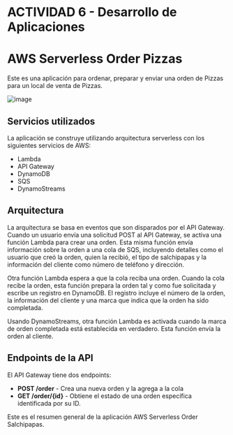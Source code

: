 
# ACTIVIDAD 6 - Desarrollo de Aplicaciones

# AWS Serverless Order Pizzas

Este es una aplicación para ordenar, preparar y enviar una orden de Pizzas para un local de venta de Pizzas.

   ![image](https://user-images.githubusercontent.com/95374726/233537028-52e12fa1-c8c4-48cf-b3ed-ddf22b48e210.png)

## Servicios utilizados

La aplicación se construye utilizando arquitectura serverless con los siguientes servicios de AWS:

- Lambda
- API Gateway
- DynamoDB
- SQS
- DynamoStreams

## Arquitectura

La arquitectura se basa en eventos que son disparados por el API Gateway. Cuando un usuario envía una solicitud POST al API Gateway, se activa una función Lambda para crear una orden. Esta misma función envía información sobre la orden a una cola de SQS, incluyendo detalles como el usuario que creó la orden, quien la recibió, el tipo de salchipapas y la información del cliente como número de teléfono y dirección.

Otra función Lambda espera a que la cola reciba una orden. Cuando la cola recibe la orden, esta función prepara la orden tal y como fue solicitada y escribe un registro en DynamoDB. El registro incluye el número de la orden, la información del cliente y una marca que indica que la orden ha sido completada.

Usando DynamoStreams, otra función Lambda es activada cuando la marca de orden completada está establecida en verdadero. Esta función envía la orden al cliente.

## Endpoints de la API

El API Gateway tiene dos endpoints:

- **POST /order** - Crea una nueva orden y la agrega a la cola
- **GET /order/{id}** - Obtiene el estado de una orden específica identificada por su ID.

Este es el resumen general de la aplicación AWS Serverless Order Salchipapas.
